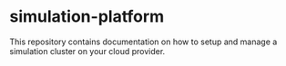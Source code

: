 # simulation-platform
This repository contains documentation on how to setup and manage a simulation cluster on your cloud provider.

